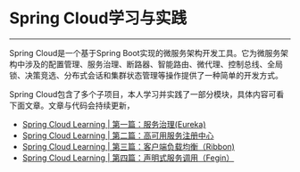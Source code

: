 # Spring Cloud学习与实践

------
Spring Cloud是一个基于Spring Boot实现的微服务架构开发工具。它为微服务架构中涉及的配置管理、服务治理、断路器、智能路由、微代理、控制总线、全局锁、决策竞选、分布式会话和集群状态管理等操作提供了一种简单的开发方式。

Spring Cloud包含了多个子项目，本人学习并实践了一部分模块，具体内容可看下面文章。文章与代码会持续更新，


 * [Spring Cloud Learning | 第一篇：服务治理(Eureka)](http://blog.csdn.net/qwssd/article/details/79084253)
 * [Spring Cloud Learning | 第二篇：高可用服务注册中心](http://blog.csdn.net/qwssd/article/details/79087125)
 * [Spring Cloud Learning | 第三篇：客户端负载均衡（Ribbon)](http://blog.csdn.net/qwssd/article/details/79094279)
 * [Spring Cloud Learning | 第四篇：声明式服务调用（Fegin）](http://blog.csdn.net/qwssd/article/details/79113536)